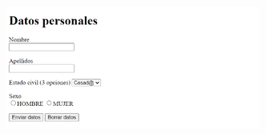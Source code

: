 [![Captura del ejercicio 1](capEjer1.png)](https://jotaaloud.github.io/Desarrollo_aplicaciones_multiplataforma/1DAM/Lenguaje%20de%20marcas%20(web)/Primer%20trimestre/Ejercicios_Hoja_2/ejercicio_01/ejercicio_01.html  )
